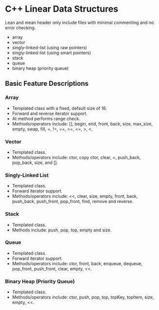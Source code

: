 # C++ Linear Data Structures

Lean and mean header only include files with minimal commenting and no error checking.

* array
* vector
* singly-linked-list (using raw pointers)
* singly-linked-list (using smart pointers)
* stack
* queue
* binary heap (priority queue)

## Basic Feature Descriptions

### Array
* Templated class with a fixed, default size of 16.
* Forward and reverse iterator support.
* At method performs range check.
* Methods/operators include: [], begin, end, front, back, size, max_size, empty, swap, fill, =, !=, ==, >=, <=, >, <.

### Vector
* Templated class.
* Methods/operators include: ctor, copy ctor, clear, =,  push_back, pop_back, size, and [].

### Singly-Linked List
* Templated class.
* Forward iterator support.
* Methods/operators include: <<, clear, size, empty, front, back, push_back, push_front, pop_front, find, remove and reverse.

### Stack
* Templated class.
* Methods include: push, pop, top, empty and size.

### Queue
* Templated class.
* Forward iterator support.
* Methods/operators include: ctor, front, back, enqueue, dequeue, pop_front, push_front, clear, empty, <<.

### Binary Heap (Priority Queue)
* Templated class.
* Methods/operators include: ctor, push, pop, top, topKey, topItem, size, empty, <<.
